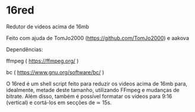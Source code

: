 # 16red

Redutor de videos acima de 16mb

Feito com ajuda de TomJo2000 (https://github.com/TomJo2000) e aakova

Dependências: 

ffmpeg ( https://ffmpeg.org/ )

bc ( https://www.gnu.org/software/bc/ )


O 16red é um shell script feito para reduzir os videos acima de 16mb para, idealmente, metade deste tamanho, utilizando FFmpeg e mudanças de bitrate. Além disso, também é possível formatar os vídeos para 9:16 (vertical) e cortá-los em secções de ≃ 15s.
